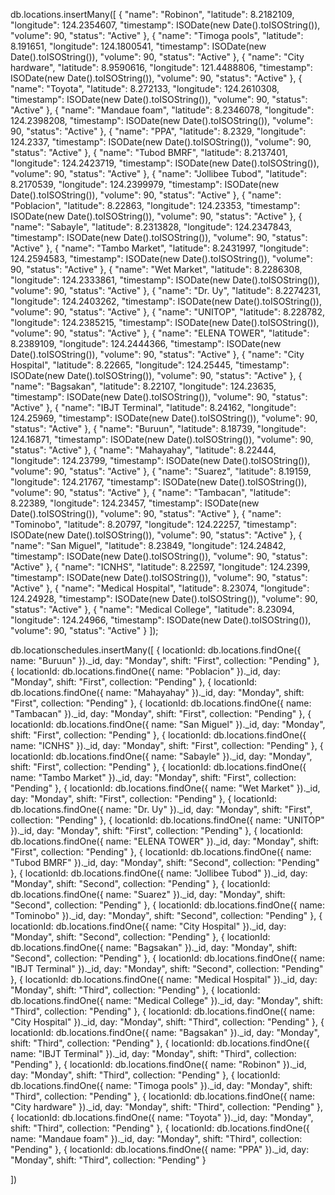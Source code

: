 db.locations.insertMany([
  { "name": "Robinon", "latitude": 8.2182109, "longitude": 124.2354607, "timestamp": ISODate(new Date().toISOString()), "volume": 90, "status": "Active" },
  { "name": "Timoga pools", "latitude": 8.191651, "longitude": 124.1800541, "timestamp": ISODate(new Date().toISOString()), "volume": 90, "status": "Active" },
  { "name": "City hardware", "latitude": 8.9590616, "longitude": 121.4488806, "timestamp": ISODate(new Date().toISOString()), "volume": 90, "status": "Active" },
  { "name": "Toyota", "latitude": 8.272133, "longitude": 124.2610308, "timestamp": ISODate(new Date().toISOString()), "volume": 90, "status": "Active" },
  { "name": "Mandaue foam", "latitude": 8.2346078, "longitude": 124.2398208, "timestamp": ISODate(new Date().toISOString()), "volume": 90, "status": "Active" },
  { "name": "PPA", "latitude": 8.2329, "longitude": 124.2337, "timestamp": ISODate(new Date().toISOString()), "volume": 90, "status": "Active" },
  { "name": "Tubod BMRF", "latitude": 8.2137401, "longitude": 124.2423719, "timestamp": ISODate(new Date().toISOString()), "volume": 90, "status": "Active" },
  { "name": "Jollibee Tubod", "latitude": 8.2170539, "longitude": 124.2399979, "timestamp": ISODate(new Date().toISOString()), "volume": 90, "status": "Active" },
  { "name": "Poblacion", "latitude": 8.22863, "longitude": 124.23353, "timestamp": ISODate(new Date().toISOString()), "volume": 90, "status": "Active" },
  { "name": "Sabayle", "latitude": 8.2313828, "longitude": 124.2347843, "timestamp": ISODate(new Date().toISOString()), "volume": 90, "status": "Active" },
  { "name": "Tambo Market", "latitude": 8.2431997, "longitude": 124.2594583, "timestamp": ISODate(new Date().toISOString()), "volume": 90, "status": "Active" },
  { "name": "Wet Market", "latitude": 8.2286308, "longitude": 124.2333861, "timestamp": ISODate(new Date().toISOString()), "volume": 90, "status": "Active" },
  { "name": "Dr. Uy", "latitude": 8.2274231, "longitude": 124.2403262, "timestamp": ISODate(new Date().toISOString()), "volume": 90, "status": "Active" },
  { "name": "UNITOP", "latitude": 8.228782, "longitude": 124.2385215, "timestamp": ISODate(new Date().toISOString()), "volume": 90, "status": "Active" },
  { "name": "ELENA TOWER", "latitude": 8.2389109, "longitude": 124.2444366, "timestamp": ISODate(new Date().toISOString()), "volume": 90, "status": "Active" },
  { "name": "City Hospital", "latitude": 8.22665, "longitude": 124.25445, "timestamp": ISODate(new Date().toISOString()), "volume": 90, "status": "Active" },
  { "name": "Bagsakan", "latitude": 8.22107, "longitude": 124.23635, "timestamp": ISODate(new Date().toISOString()), "volume": 90, "status": "Active" },
  { "name": "IBJT Terminal", "latitude": 8.24162, "longitude": 124.25969, "timestamp": ISODate(new Date().toISOString()), "volume": 90, "status": "Active" },
  { "name": "Buruun", "latitude": 8.18739, "longitude": 124.16871, "timestamp": ISODate(new Date().toISOString()), "volume": 90, "status": "Active" },
  { "name": "Mahayahay", "latitude": 8.22444, "longitude": 124.23799, "timestamp": ISODate(new Date().toISOString()), "volume": 90, "status": "Active" },
  { "name": "Suarez", "latitude": 8.19159, "longitude": 124.21767, "timestamp": ISODate(new Date().toISOString()), "volume": 90, "status": "Active" },
  { "name": "Tambacan", "latitude": 8.22389, "longitude": 124.23457, "timestamp": ISODate(new Date().toISOString()), "volume": 90, "status": "Active" },
  { "name": "Tominobo", "latitude": 8.20797, "longitude": 124.22257, "timestamp": ISODate(new Date().toISOString()), "volume": 90, "status": "Active" },
  { "name": "San Miguel", "latitude": 8.23849, "longitude": 124.24842, "timestamp": ISODate(new Date().toISOString()), "volume": 90, "status": "Active" },
  { "name": "ICNHS", "latitude": 8.22597, "longitude": 124.2399, "timestamp": ISODate(new Date().toISOString()), "volume": 90, "status": "Active" },
  { "name": "Medical Hospital", "latitude": 8.23074, "longitude": 124.24928, "timestamp": ISODate(new Date().toISOString()), "volume": 90, "status": "Active" },
  { "name": "Medical College", "latitude": 8.23094, "longitude": 124.24966, "timestamp": ISODate(new Date().toISOString()), "volume": 90, "status": "Active" }
]);



db.locationschedules.insertMany([ 
  { locationId: db.locations.findOne({ name: "Buruun" })._id, day: "Monday", shift: "First", collection: "Pending" },
  { locationId: db.locations.findOne({ name: "Poblacion" })._id, day: "Monday", shift: "First", collection: "Pending" },
  { locationId: db.locations.findOne({ name: "Mahayahay" })._id, day: "Monday", shift: "First", collection: "Pending" },
  { locationId: db.locations.findOne({ name: "Tambacan" })._id, day: "Monday", shift: "First", collection: "Pending" },
  { locationId: db.locations.findOne({ name: "San Miguel" })._id, day: "Monday", shift: "First", collection: "Pending" },
  { locationId: db.locations.findOne({ name: "ICNHS" })._id, day: "Monday", shift: "First", collection: "Pending" },
  { locationId: db.locations.findOne({ name: "Sabayle" })._id, day: "Monday", shift: "First", collection: "Pending" },
  { locationId: db.locations.findOne({ name: "Tambo Market" })._id, day: "Monday", shift: "First", collection: "Pending" },
  { locationId: db.locations.findOne({ name: "Wet Market" })._id, day: "Monday", shift: "First", collection: "Pending" },
  { locationId: db.locations.findOne({ name: "Dr. Uy" })._id, day: "Monday", shift: "First", collection: "Pending" },
  { locationId: db.locations.findOne({ name: "UNITOP" })._id, day: "Monday", shift: "First", collection: "Pending" },
  { locationId: db.locations.findOne({ name: "ELENA TOWER" })._id, day: "Monday", shift: "First", collection: "Pending" },
  { locationId: db.locations.findOne({ name: "Tubod BMRF" })._id, day: "Monday", shift: "Second", collection: "Pending" },
  { locationId: db.locations.findOne({ name: "Jollibee Tubod" })._id, day: "Monday", shift: "Second", collection: "Pending" },
  { locationId: db.locations.findOne({ name: "Suarez" })._id, day: "Monday", shift: "Second", collection: "Pending" },
  { locationId: db.locations.findOne({ name: "Tominobo" })._id, day: "Monday", shift: "Second", collection: "Pending" },
  { locationId: db.locations.findOne({ name: "City Hospital" })._id, day: "Monday", shift: "Second", collection: "Pending" },
  { locationId: db.locations.findOne({ name: "Bagsakan" })._id, day: "Monday", shift: "Second", collection: "Pending" },
  { locationId: db.locations.findOne({ name: "IBJT Terminal" })._id, day: "Monday", shift: "Second", collection: "Pending" }, 
  { locationId: db.locations.findOne({ name: "Medical Hospital" })._id, day: "Monday", shift: "Third", collection: "Pending" },
  { locationId: db.locations.findOne({ name: "Medical College" })._id, day: "Monday", shift: "Third", collection: "Pending" },
  { locationId: db.locations.findOne({ name: "City Hospital" })._id, day: "Monday", shift: "Third", collection: "Pending" },
  { locationId: db.locations.findOne({ name: "Bagsakan" })._id, day: "Monday", shift: "Third", collection: "Pending" },
  { locationId: db.locations.findOne({ name: "IBJT Terminal" })._id, day: "Monday", shift: "Third", collection: "Pending" },
  { locationId: db.locations.findOne({ name: "Robinon" })._id, day: "Monday", shift: "Third", collection: "Pending" },
  { locationId: db.locations.findOne({ name: "Timoga pools" })._id, day: "Monday", shift: "Third", collection: "Pending" },
  { locationId: db.locations.findOne({ name: "City hardware" })._id, day: "Monday", shift: "Third", collection: "Pending" },
  { locationId: db.locations.findOne({ name: "Toyota" })._id, day: "Monday", shift: "Third", collection: "Pending" },
  { locationId: db.locations.findOne({ name: "Mandaue foam" })._id, day: "Monday", shift: "Third", collection: "Pending" },
  { locationId: db.locations.findOne({ name: "PPA" })._id, day: "Monday", shift: "Third", collection: "Pending" }

])
